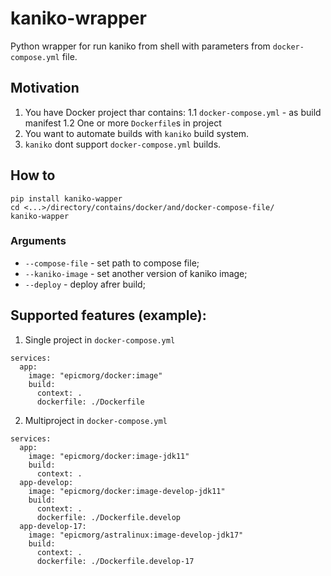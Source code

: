 # kaniko-wrapper
Python wrapper for run kaniko from shell with parameters from `docker-compose.yml` file.

## Motivation
1. You have Docker project thar contains:
1.1 `docker-compose.yml` - as build manifest
1.2 One or more `Dockerfile`s in project
2. You want to automate builds with `kaniko` build system.
3. `kaniko` dont support `docker-compose.yml` builds.

## How to
```
pip install kaniko-wapper
cd <...>/directory/contains/docker/and/docker-compose-file/
kaniko-wapper
```

### Arguments
* `--compose-file` - set path to compose file;
* `--kaniko-image` - set another version of kaniko image;
* `--deploy` - deploy afrer build;

## Supported features (example):

1. Single project in `docker-compose.yml`
```
services:
  app:
    image: "epicmorg/docker:image"
    build:
      context: .
      dockerfile: ./Dockerfile
```

2. Multiproject in `docker-compose.yml`

```
services:
  app:
    image: "epicmorg/docker:image-jdk11"
    build:
      context: .
  app-develop:
    image: "epicmorg/docker:image-develop-jdk11"
    build:
      context: .
      dockerfile: ./Dockerfile.develop
  app-develop-17:
    image: "epicmorg/astralinux:image-develop-jdk17"
    build:
      context: .
      dockerfile: ./Dockerfile.develop-17
```
